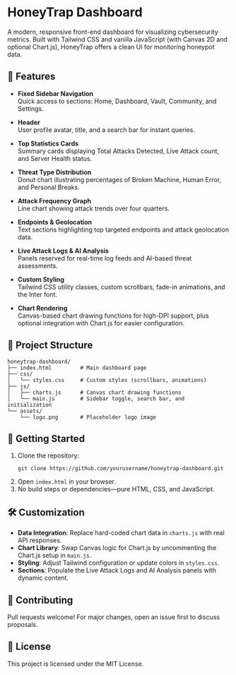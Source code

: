 # HoneyTrap Dashboard

A modern, responsive front-end dashboard for visualizing cybersecurity metrics. Built with Tailwind CSS and vanilla JavaScript (with Canvas 2D and optional Chart.js), HoneyTrap offers a clean UI for monitoring honeypot data.

## 🚀 Features

- **Fixed Sidebar Navigation**  
  Quick access to sections: Home, Dashboard, Vault, Community, and Settings.

- **Header**  
  User profile avatar, title, and a search bar for instant queries.

- **Top Statistics Cards**  
  Summary cards displaying Total Attacks Detected, Live Attack count, and Server Health status.

- **Threat Type Distribution**  
  Donut chart illustrating percentages of Broken Machine, Human Error, and Personal Breaks.

- **Attack Frequency Graph**  
  Line chart showing attack trends over four quarters.

- **Endpoints & Geolocation**  
  Text sections highlighting top targeted endpoints and attack geolocation data.

- **Live Attack Logs & AI Analysis**  
  Panels reserved for real-time log feeds and AI-based threat assessments.

- **Custom Styling**  
  Tailwind CSS utility classes, custom scrollbars, fade-in animations, and the Inter font.

- **Chart Rendering**  
  Canvas-based chart drawing functions for high-DPI support, plus optional integration with Chart.js for easier configuration.

## 📁 Project Structure

```
honeytrap-dashboard/
├── index.html         # Main dashboard page
├── css/
│   └── styles.css     # Custom styles (scrollbars, animations)
├── js/
│   ├── charts.js      # Canvas chart drawing functions
│   └── main.js        # Sidebar toggle, search bar, and initialization
└── assets/
    └── logo.png       # Placeholder logo image
```

## 🔧 Getting Started

1. Clone the repository:
   ```
   git clone https://github.com/yourusername/honeytrap-dashboard.git
   ```
2. Open `index.html` in your browser.
3. No build steps or dependencies—pure HTML, CSS, and JavaScript.

## 🛠️ Customization

- **Data Integration**: Replace hard-coded chart data in `charts.js` with real API responses.
- **Chart Library**: Swap Canvas logic for Chart.js by uncommenting the Chart.js setup in `main.js`.
- **Styling**: Adjust Tailwind configuration or update colors in `styles.css`.
- **Sections**: Populate the Live Attack Logs and AI Analysis panels with dynamic content.

## 🤝 Contributing

Pull requests welcome! For major changes, open an issue first to discuss proposals.

## 📄 License

This project is licensed under the MIT License.